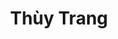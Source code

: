 ---
layout: album_gallery
resource: instagram
title: "Thùy Trang"
description: "Instagram albums of Thùy Trang</br>. Username: _imnotteee"
active: gallery
images:
- image_path: /imnotteee/0/20230708_204014_358783476_265918629467392_655872431535098502_n.jpg
  gallery-folder: /gallery/imnotteee/0/
  gallery-name: 0
  gallery-date: March 2025
- image_path: /imnotteee/1/20240824_203933_457016627_3037488083060917_1234605566966375482_n.jpg
  gallery-folder: /gallery/imnotteee/1/
  gallery-name: 1
  gallery-date: March 2025
- image_path: /imnotteee/3/20240713_204554_450942120_466869259628306_3202888654237888580_n.jpg
  gallery-folder: /gallery/imnotteee/3/
  gallery-name: 3
  gallery-date: March 2025
---
